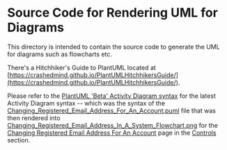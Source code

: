 # Source Code for Rendering UML for Diagrams

This directory is intended to contain the source code to generate the UML for diagrams such as flowcharts etc.

There's a Hitchhiker's Guide to PlantUML located at [https://crashedmind.github.io/PlantUMLHitchhikersGuide/](https://crashedmind.github.io/PlantUMLHitchhikersGuide/).

Please refer to the [PlantUML 'Beta' Activity Diagram syntax](https://plantuml.com/activity-diagram-beta) for the latest Activity Diagram syntax -- which was the syntax of the [Changing_Registered_Email_Address_For_An_Account.puml](/assets/images/controls/src/plantuml/Changing_Registered_Email_Address_For_An_Account.puml) file that was then rendered into [Changing_Registered_Email_Address_In_A_System_Flowchart.png](/assets/images/controls/Changing_Registered_Email_Address_In_A_System_Flowchart.png) for the [Changing Registered Email Address For An Account](/pages/controls/Changing_Registered_Email_Address_For_An_Account.html) page in the [Controls](/controls) section.
